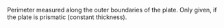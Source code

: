 ﻿Perimeter measured along the outer boundaries of the plate. Only given, if the plate is prismatic (constant thickness).